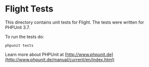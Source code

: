# Flight Tests

This directory contains unit tests for Flight. The tests were written for PHPUnit 3.7.

To run the tests do:

    phpunit tests

Learn more about PHPUnit at [http://www.phpunit.de](http://www.phpunit.de/manual/current/en/index.html)